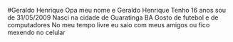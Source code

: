 #Geraldo Henrique
Opa meu nome e Geraldo Henrique
Tenho 16 anos sou de 31/05/2009
Nasci na cidade de Guaratinga BA
Gosto de futebol e de computadores
No meu tempo livre eu saio com meus amigos ou fico mexendo no celular


<!--
**KingHenriq/KingHenriq** is a ✨ _special_ ✨ repository because its `README.md` (this file) appears on your GitHub profile.

Here are some ideas to get you started:

- 🔭 I’m currently working on ...
- 🌱 I’m currently learning ...
- 👯 I’m looking to collaborate on ...
- 🤔 I’m looking for help with ...
- 💬 Ask me about ...
- 📫 How to reach me: ...
- 😄 Pronouns: ...
- ⚡ Fun fact: ...
-->
